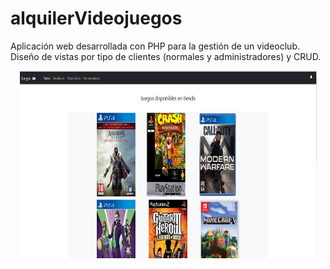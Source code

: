 # alquilerVideojuegos
Aplicación web desarrollada con PHP para la gestión de un videoclub. Diseño de vistas por tipo de clientes (normales y administradores) y CRUD.

<p align="center">
  <img width="475" height="300" src="./ss/inicio.PNG"/>
</p>


